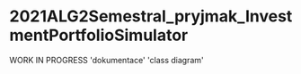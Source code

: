 # 2021ALG2Semestral_pryjmak_InvestmentPortfolioSimulator
WORK IN PROGRESS
'dokumentace'
'class diagram'
